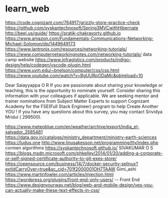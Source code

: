 # learn_web
https://code.cognizant.com/764917/grizzly-store-practice-check
https://github.com/syskantechnosoft/Spring3MVCwithHibernate 
http://beej.us/guide/
https://pratik-chakravorty.github.io
https://www.amazon.com/Fundamentals-Communications-Networking-Michael-Solomon/dp/1449649173
https://www.lantronix.com/resources/networking-tutorials/
https://www.computernetworkingnotes.com/networking-tutorials/
data camp website
https://www.infragistics.com/products/indigo-design/help/codegen/vscode-plugin.html
https://www.uvm.edu/~bnelson/computer/css/css.html
https://www.youtube.com/watch?v=BgUURpODaMc&pbjreload=10

Dear Saiayyappa O R
If you are passionate about sharing your knowledge or teaching, this is the opportunity to nominate yourself. Consider sharing this information with your colleagues if applicable.
We are seeking mentor and trainer nominations from Subject Matter Experts to support Cognizant Academy for the FSE(Full Stack Engineer) program to help Create Another YOU !
If you have any questions about this survey, you may contact Srividya Mridul ( 299500).

https://www.meteoblue.com/en/weather/archive/export/india_el-salvador_3585481
https://data.gov.in/catalogs/ministry_department/ministry-earth-sciences
https://ludus.one
http://www.linusakesson.net/programming/tty/index.php
cormen algorithms
https://syskantechnosoft.github.io/ SIVAKUMAR O S
https://blogs.msdn.microsoft.com/phkelley/2014/01/20/adding-a-corporate-or-self-signed-certificate-authority-to-git-exes-store/
https://opensource.com/business/14/7/docker-security-selinux?extIdCarryOver=true&sc_cid=701f2000001OH7TAAW
Gimi_ashi
https://www.martinfowler.com/articles/injection.html
https://wordpress.org/plugins/front-end-only-users/ -- Front End
https://www.designyourway.net/blog/web-and-mobile-design/yes-you-can-actually-make-these-text-effects-in-css/
